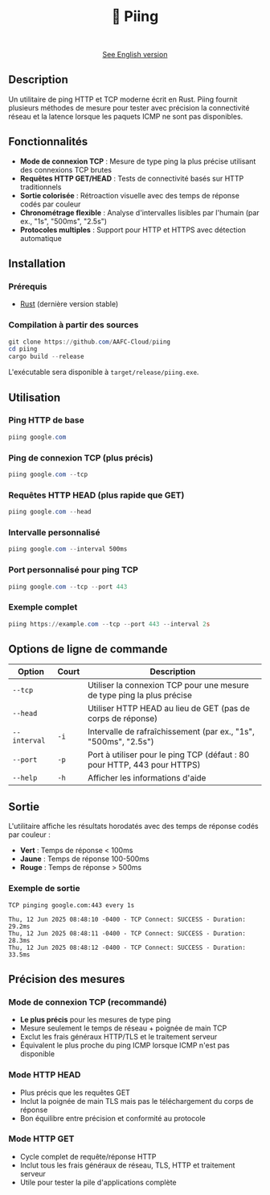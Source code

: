 <div align="center">
    <h1>📡 Piing</h1>
    <br/>

[See English version](./README.md)

</div>

## Description

Un utilitaire de ping HTTP et TCP moderne écrit en Rust. Piing fournit plusieurs méthodes de mesure pour tester avec précision la connectivité réseau et la latence lorsque les paquets ICMP ne sont pas disponibles.

## Fonctionnalités

- **Mode de connexion TCP** : Mesure de type ping la plus précise utilisant des connexions TCP brutes
- **Requêtes HTTP GET/HEAD** : Tests de connectivité basés sur HTTP traditionnels
- **Sortie colorisée** : Rétroaction visuelle avec des temps de réponse codés par couleur
- **Chronométrage flexible** : Analyse d'intervalles lisibles par l'humain (par ex., "1s", "500ms", "2.5s")
- **Protocoles multiples** : Support pour HTTP et HTTPS avec détection automatique

## Installation

### Prérequis

- [Rust](https://rustup.rs/) (dernière version stable)

### Compilation à partir des sources

```powershell
git clone https://github.com/AAFC-Cloud/piing
cd piing
cargo build --release
```

L'exécutable sera disponible à `target/release/piing.exe`.

## Utilisation

### Ping HTTP de base
```powershell
piing google.com
```

### Ping de connexion TCP (plus précis)
```powershell
piing google.com --tcp
```

### Requêtes HTTP HEAD (plus rapide que GET)
```powershell
piing google.com --head
```

### Intervalle personnalisé
```powershell
piing google.com --interval 500ms
```

### Port personnalisé pour ping TCP
```powershell
piing google.com --tcp --port 443
```

### Exemple complet
```powershell
piing https://example.com --tcp --port 443 --interval 2s
```

## Options de ligne de commande

| Option | Court | Description |
|--------|-------|-------------|
| `--tcp` | | Utiliser la connexion TCP pour une mesure de type ping la plus précise |
| `--head` | | Utiliser HTTP HEAD au lieu de GET (pas de corps de réponse) |
| `--interval` | `-i` | Intervalle de rafraîchissement (par ex., "1s", "500ms", "2.5s") |
| `--port` | `-p` | Port à utiliser pour le ping TCP (défaut : 80 pour HTTP, 443 pour HTTPS) |
| `--help` | `-h` | Afficher les informations d'aide |

## Sortie

L'utilitaire affiche les résultats horodatés avec des temps de réponse codés par couleur :

- **Vert** : Temps de réponse < 100ms
- **Jaune** : Temps de réponse 100-500ms  
- **Rouge** : Temps de réponse > 500ms

### Exemple de sortie

```
TCP pinging google.com:443 every 1s

Thu, 12 Jun 2025 08:48:10 -0400 - TCP Connect: SUCCESS - Duration: 29.2ms
Thu, 12 Jun 2025 08:48:11 -0400 - TCP Connect: SUCCESS - Duration: 28.3ms
Thu, 12 Jun 2025 08:48:12 -0400 - TCP Connect: SUCCESS - Duration: 33.5ms
```

## Précision des mesures

### Mode de connexion TCP (recommandé)
- **Le plus précis** pour les mesures de type ping
- Mesure seulement le temps de réseau + poignée de main TCP
- Exclut les frais généraux HTTP/TLS et le traitement serveur
- Équivalent le plus proche du ping ICMP lorsque ICMP n'est pas disponible

### Mode HTTP HEAD
- Plus précis que les requêtes GET
- Inclut la poignée de main TLS mais pas le téléchargement du corps de réponse
- Bon équilibre entre précision et conformité au protocole

### Mode HTTP GET
- Cycle complet de requête/réponse HTTP
- Inclut tous les frais généraux de réseau, TLS, HTTP et traitement serveur
- Utile pour tester la pile d'applications complète
